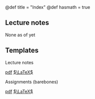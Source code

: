 @def title = "Index"
@def hasmath = true

## Lecture notes

None as of yet

## Templates

Lecture notes

[pdf](pdf_pages/Notes/) [$\LaTeX$](https://github.com/Lads-oxygen/LaTeX-Templates/tree/master/Notes)

Assignments (barebones)

[pdf](pdf_pages/Assignment/) [$\LaTeX$](https://github.com/Lads-oxygen/LaTeX-Templates/tree/master/Assignment)